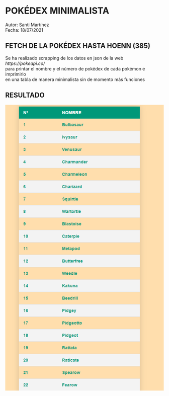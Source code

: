 <h1>POKÉDEX MINIMALISTA</h1>
Autor: Santi Martínez<br>
Fecha: 18/07/2021<br>

<h2>FETCH DE LA POKÉDEX HASTA HOENN (385)</h2>
<p>Se ha realizado scrapping de los datos en json de la web <i>https://pokeapi.co/</i><br>
para printar el nombre y el número de pokédex de cada pokémon e imprimirlo<br>
en una tabla de manera minimalista sin de momento más funciones</p>

<h2>RESULTADO</h2>
<a href="https://github.com/santimb96/pokedexScrappingJS/blob/master/img/img.png"><img src="https://github.com/santimb96/pokedexScrappingJS/blob/master/img/img.png"></a>
